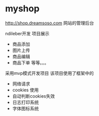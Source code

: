 # myshop
http://shop.dreamsoso.com  网站的管理后台

ndileber开发 项目展示

 - 商品添加
 - 图片上传
 - 商品编辑
 - 商品下单
等等。。。

采用mvp模式开发项目
该项目使用了框架中的

 - 网络请求
 - cookies 使用
 - 自动判断cookies失效
 - 日志打印系统
 - 字体图标系统